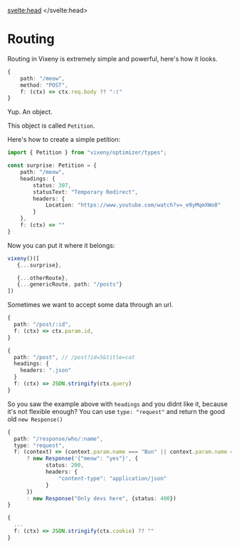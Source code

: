 <script>
    import Heading from "$lib/components/Heading.svelte"
    import PreviousNext from "$lib/components/PreviousNext.svelte"
</script>

<svelte:head>
    <title>Routing - Vixeny</title>
    <meta name="description" content="Learn how to create routes in Vixeny" />
</svelte:head>

# Routing

Routing in Vixeny is extremely simple and powerful, here's how it looks.

```ts
{
    path: "/meow",
    method: "POST",
    f: (ctx) => ctx.req.body ?? ":("
}
```

Yup. An object.

This object is called `Petition`.

<Heading title="Petition" size="2" />

Here's how to create a simple petition:

```ts
import { Petition } from "vixeny/optimizer/types";

const surprise: Petition = {
    path: "/meow",
    headings: {
        status: 307,
        statusText: "Temporary Redirect",
        headers: {
            Location: "https://www.youtube.com/watch?v=_e9yMqmXWo0"
        }
    },
    f: (ctx) => ""
}
```

Now you can put it where it belongs:

```ts
vixeny()([
   {...surprise},

   {...otherRoute},
   {...genericRoute, path: "/posts"}
])
```

<Heading title="Dynamic path" size="2" />

Sometimes we want to accept some data through an url.

```ts
{
  path: "/post/:id",
  f: (ctx) => ctx.param.id,
}
```

```ts
{
  path: "/post", // /post?id=5&title=cat
  headings: {
    headers: ".json"
  }
  f: (ctx) => JSON.stringify(ctx.query)
}
```


<Heading title="Conditional headers" size="2" />

So you saw the example above with `headings` and you didnt like it, because it's not flexible enough? You can use `type: "request"` and return the good old `new Response()`

```ts
{
  path: "/response/who/:name",
  type: "request",
  f: (context) => (context.param.name === "Bun" || context.param.name === "Deno")
      ? new Response('{"meow": "yes"}', {
            status: 200,
            headers: {
                "content-type": "application/json"
            }
      })
      : new Response("Only devs here", {status: 400})
}
```

<Heading title="Cookie headers" size="2" />

```ts
{
  ...
  f: (ctx) => JSON.stringify(ctx.cookie) ?? ""
}
```

<PreviousNext previous="/framework/init" next="/framework/resolve" />
